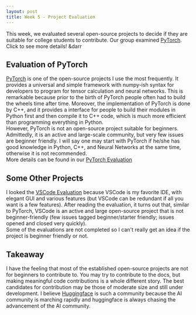 ```yaml
---
layout: post
title: Week 5 - Project Evaluation
---
```


This week, we evaluated several open-source projects to decide if they are suitable for college students to contribute. Our group examined [PyTorch](https://github.com/pytorch/pytorch). Click to see more details! &darr
<!--more-->

## Evaluation of PyTorch
[PyTorch](https://github.com/pytorch/pytorch) is one of the open-source projects I use the most frequently. It provides a universal and simple framework with numpy-ish syntax for developers to program for tensor calculation and neural networks. This is remarkable because prior to the birth of PyTorch people often had to build the wheels time after time. Moreover, the implementation of PyTorch is done by C++, and it provides a interface for people to build their modules in Python first and then compile it to C++ code, which is much more efficient than programming everything in Python.   
However, PyTorch is not an open-source project suitable for beginners. Admittedly, it is an active and large-scale community, but very few issues are beginner friendly. I will say one may start with PyTorch if he/she has good knowledge in Python, C++, and Neural Networks at the same time, otherwise it is not recommended.  
More details can be found in our [PyTorch Evaluation](https://github.com/ossd-s25/project-evaluation/blob/main/pytorch_evaluation.md)

## Some Other Projects
I looked the [VSCode Evaluation](https://github.com/ossd-s25/project-evaluation/blob/main/VSCode_evaluation.md) because VSCode is my favorite IDE, with elegant GUI and various features (but VSCode can be redundant if all you want is a few features). After reading the evaluation, it turns out that, similar to PyTorch, VSCode is an active and large open-source project that is not beginner-friendly (few issues tagged beginner/starter friendly; issues opened and closed very quickly).  
Some of the evaluations are not completed so I can't really get an idea if the project is beginner friendly or not.

## Takeaway
I have the feeling that most of the established open-source projects are not for beginners to contribute to. You may try to contribute to the docs, but making meaningful code contributions is a whole different story. The best candidates for contribution may be those of moderate size and still under development. I believe [Huggingface](https://github.com/huggingface) is such a community because the AI community is marching rapidly and huggingface is always chasing the advancement of the AI community. 